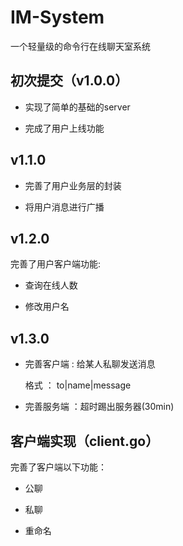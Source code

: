 # IM-System
一个轻量级的命令行在线聊天室系统

## 初次提交（v1.0.0）
+ 实现了简单的基础的server

+ 完成了用户上线功能

## v1.1.0
+ 完善了用户业务层的封装

+ 将用户消息进行广播

## v1.2.0
完善了用户客户端功能:

+ 查询在线人数

+ 修改用户名

## v1.3.0
+ 完善客户端 : 给某人私聊发送消息

    格式 ： to|name|message

+ 完善服务端 ：超时踢出服务器(30min)


## 客户端实现（client.go）
完善了客户端以下功能：

+ 公聊

+ 私聊

+ 重命名